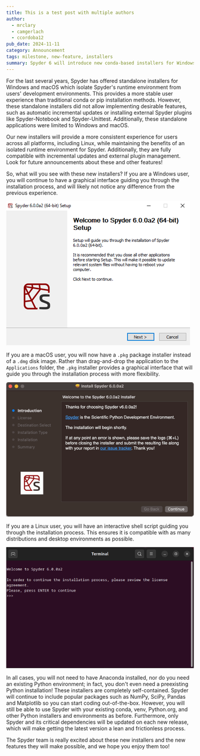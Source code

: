 ```yaml
---
title: This is a test post with multiple authors
author:
  - mrclary
  - camgerlach
  - ccordoba12
pub_date: 2024-11-11
category: Announcement
tags: milestone, new-feature, installers
summary: Spyder 6 will introduce new conda-based installers for Windows, macOS, and Linux. While Windows and macOS have had installers for some time, this new development will provide a more consistent and reliable user experience across all platforms, including Linux. Additionally, the new installers lay the foundation for several exciting new Spyder features.
---
```


For the last several years, Spyder has offered standalone installers for Windows and macOS which isolate Spyder's runtime environment from users' development environments.
This provides a more stable user experience than traditional conda or pip installation methods.
However, these standalone installers did not allow implementing desirable features, such as automatic incremental updates or installing external Spyder plugins like Spyder-Notebook and Spyder-Unittest.
Additionally, these standalone applications were limited to Windows and macOS.

Our new installers will provide a more consistent experience for users across all platforms, including Linux, while maintaining the benefits of an isolated runtime environment for Spyder.
Additionally, they are fully compatible with incremental updates and external plugin management.
Look for future announcements about these and other features!

So, what will you see with these new installers?
If you are a Windows user, you will continue to have a graphical interface guiding you through the installation process, and will likely not notice any difference from the previous experience.

![Windows installer](windows.png)

If you are a macOS user, you will now have a `.pkg` package installer instead of a `.dmg` disk image.
Rather than drag-and-drop the application to the `Applications` folder, the `.pkg` installer provides a graphical interface that will guide you through the installation process with more flexibility.

![macOS installer](macos.png)

If you are a Linux user, you will have an interactive shell script guiding you through the installation process.
This ensures it is compatible with as many distributions and desktop environments as possible.

![Linux installer](linux.png)

In all cases, you will not need to have Anaconda installed, nor do you need an existing Python environment; in fact, you don't even need a preexisting Python installation!
These installers are completely self-contained.
Spyder will continue to include popular packages such as NumPy, SciPy, Pandas and Matplotlib so you can start coding out-of-the-box.
However, you will still be able to use Spyder with your existing conda, venv, Python.org, and other Python installers and environments as before.
Furthermore, only Spyder and its critical dependencies will be updated on each new release, which will make getting the latest version a lean and frictionless process.

The Spyder team is really excited about these new installers and the new features they will make possible, and we hope you enjoy them too!
